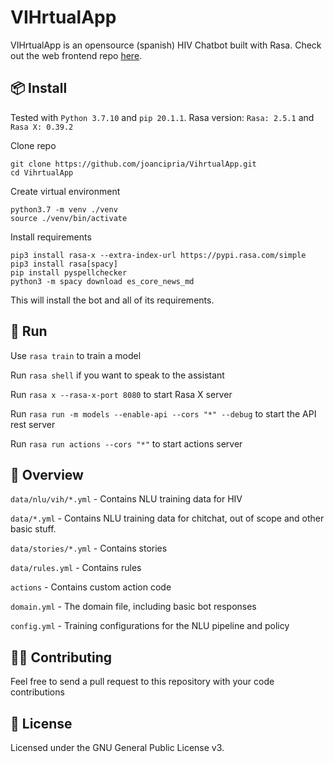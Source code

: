 # VIHrtualApp
VIHrtualApp is an opensource (spanish) HIV Chatbot built with Rasa. Check out the web frontend repo [here](https://github.com/joancipria/VihrtualApp-app/).

## 📦 Install
Tested with `Python 3.7.10` and `pip 20.1.1`.
Rasa version: `Rasa: 2.5.1` and `Rasa X: 0.39.2`

Clone repo
```
git clone https://github.com/joancipria/VihrtualApp.git
cd VihrtualApp
```
Create virtual environment
```
python3.7 -m venv ./venv
source ./venv/bin/activate
```

Install requirements
```
pip3 install rasa-x --extra-index-url https://pypi.rasa.com/simple
pip3 install rasa[spacy]
pip install pyspellchecker
python3 -m spacy download es_core_news_md
```


This will install the bot and all of its requirements.

## 🤖 Run

Use `rasa train` to train a model 

Run `rasa shell` if you want to speak to the assistant

Run `rasa x --rasa-x-port 8080` to start Rasa X server

Run `rasa run -m models --enable-api --cors "*" --debug` to start the API rest server

Run `rasa run actions --cors "*"` to start actions server

## 🤔 Overview

`data/nlu/vih/*.yml` - Contains NLU training data for HIV

`data/*.yml` - Contains NLU training data for chitchat, out of scope and other basic stuff.

`data/stories/*.yml` - Contains stories

`data/rules.yml` - Contains rules

`actions` - Contains custom action code

`domain.yml` - The domain file, including basic bot responses

`config.yml` - Training configurations for the NLU pipeline and policy 

## 👨‍💻 Contributing

Feel free to send a pull request to this repository with your code contributions

## 📜 License
Licensed under the GNU General Public License v3.